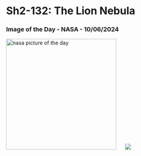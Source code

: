 # Sh2-132: The Lion Nebula
### Image of the Day - NASA - 10/06/2024
<img src="https://apod.nasa.gov/apod/image/2406/LionNeb_Badr_960.jpg" alt="nasa picture of the day" width="300"/>&nbsp; &nbsp; &nbsp; <img src="https://github-readme-streak-stats.herokuapp.com/?user=tempo-riz&theme=highcontrast" >



  
 
 
 
 
 
 
 
 
 
 
 
 
 
 
 
 
 
 
 
 
